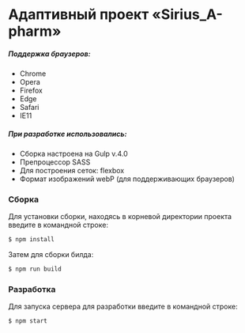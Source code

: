 # Адаптивный проект «Sirius_A-pharm»

##### Поддержка браузеров:
  - Chrome
  - Opera
  - Firefox
  - Edge
  - Safari
  - IE11
  
##### При разработке использовались:
  - Сборка настроена на Gulp v.4.0
  - Препроцессор SASS
  - Для построения сеток: flexbox
  - Формат изображений webP (для поддерживающих браузеров)

### Сборка
Для установки сборки, находясь в корневой директории проекта введите в командной строке:
```sh
$ npm install
```
Затем для сборки билда:
```sh
$ npm run build
```

### Разработка
Для запуска сервера для разработки введите в командной строке:
```sh
$ npm start
```
